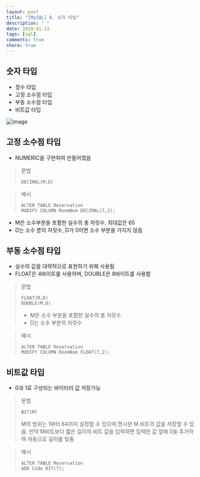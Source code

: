 ```yaml
---
layout: post
title: "[MySQL] 8. 숫자 타입"
description: " "
date: 2020-01-13
tags: [sql]
comments: true
share: true
---
```


## 숫자 타입

- 정수 타입
- 고정 소수점 타입
- 부동 소수점 타입
- 비트값 타입

![image](https://github.com/colinch4/colinch4.github.io/blob/master/_posts/2020/MySQL/images/numtype.png?raw=true)



## 고정 소수점 타입

- NUMERIC을 구현하여 만들어졌음

> 문법
>
> ```mysql
> DECIMAL(M,D)
> ```

> 예시
>
> ```mysql
> ALTER TABLE Reservation
> MODIFY COLUMN RoomNum DECIMAL(7,2);
> ```

- M은 소수부분을 포함한 실수의 총 자릿수, 최대값은 65
- D는 소수 뿐의 자릿수, D가 0이면 소수 부분을 가지지 않음



## 부동 소수점 타입

- 실수의 값을 대략적으로 표현하기 위해 사용됨
- FLOAT은 4바이트를 사용하며, DOUBLE은 8바이트를 사용함

> 문법
>
> ```mysql
> FLOAT(M,D)
> DOUBLE(M,D)
> ```
>
> - M은 소수 부분을 포함한 실수의 총 자릿수
> - D는 소수 부분의 자릿수

> 예시
>
> ```mysql
> ALTER TABLE Reservation
> MODIFY COLUMN RoomNum FLOAT(7,2);
> ```



## 비트값 타입

- 0과 1로 구성되는 바이터리 값 저장가능

> 문법
>
> ```mysql
> BIT(M)
> ```
>
> M의 범위는 1부터 64까지 설정할 수 있으며,명시한 M 비트의 값을 저장할 수 있음. 만약 M비트보다 짧은 길이의 비트 값을 입력하면 입력한 값 앞에 0을 추가하여 자동으로 길이를 맞춤

> 예시
>
> ```mysql
> ALTER TABLE Reservation
> ADD Code BIT(7);
> ```